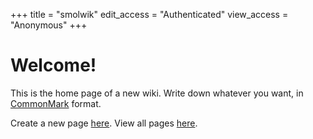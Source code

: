 +++
title = "smolwik"
edit_access = "Authenticated"
view_access = "Anonymous"
+++
# Welcome!

This is the home page of a new wiki. Write down whatever you want, in [CommonMark](https://commonmark.org/) format.

Create a new page [here](/special:create).
View all pages [here](/special:tree).
